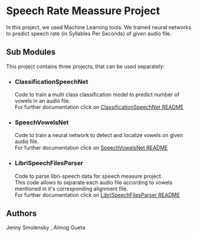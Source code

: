 # Speech Rate Meassure Project

In this project, we used Machine Learning tools.
We trained neural networks to predict speech rate (in Syllables Per Seconds) of given audio file.

## Sub Modules
This project contains three projects, that can be used separately:

* ### ClassificationSpeechNet 
   Code to train a multi class classification model to predict number of vowels in an audio file. <br />
   For further documentation click on [ClassificationSpeechNet README](https://github.com/Jenny-Smolensky/ClassificationSpeechNet/blob/4bc020e999e67965895065a1559bdc5e8588f831/README.md)

* ### SpeechVowelsNet
   Code to train a neural network to detect and localize vowels on given audio file. <br />
    For further documentation click on  [SpeechVowelsNet README](https://github.com/almog1/SpeechVowelsNet/blob/448d057c6d62a84ae6b2a8fea3a18a7cebf430b0/README.md)

* ### LibriSpeechFilesParser
    Code to parse libri-speech data for speech measure project. <br />
    This code allows to separate each audio file according to vowels mentioned in it's corresponding alignment file. <br />
     For further documentation click on  [LibriSpeechFilesParser README](https://github.com/JennySmolensky/LibriSpeechFilesParser/blob/ffd91057493367281266af400119f64ab4cd81ab/README.md)


## Authors

Jenny Smolensky , Almog Gueta





